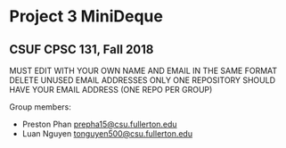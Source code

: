 # Project 3 MiniDeque
## CSUF CPSC 131, Fall 2018

MUST EDIT WITH YOUR OWN NAME AND EMAIL IN THE SAME FORMAT
DELETE UNUSED EMAIL ADDRESSES
ONLY ONE REPOSITORY SHOULD HAVE YOUR EMAIL ADDRESS (ONE REPO PER GROUP)

Group members:
- Preston Phan prepha15@csu.fullerton.edu
- Luan Nguyen tonguyen500@csu.fullerton.edu

